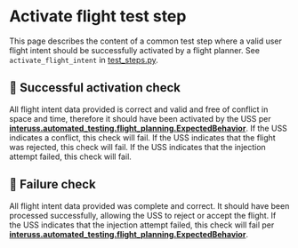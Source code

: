 # Activate flight test step

This page describes the content of a common test step where a valid user flight intent should be successfully activated by a flight planner.  See `activate_flight_intent` in [test_steps.py](test_steps.py).

## 🛑 Successful activation check

All flight intent data provided is correct and valid and free of conflict in space and time, therefore it should have been activated by the USS per **[interuss.automated_testing.flight_planning.ExpectedBehavior](../../requirements/interuss/automated_testing/flight_planning.md)**.  If the USS indicates a conflict, this check will fail.  If the USS indicates that the flight was rejected, this check will fail.  If the USS indicates that the injection attempt failed, this check will fail.

## 🛑 Failure check

All flight intent data provided was complete and correct. It should have been processed successfully, allowing the USS
to reject or accept the flight. If the USS indicates that the injection attempt failed, this check will fail per
**[interuss.automated_testing.flight_planning.ExpectedBehavior](../../requirements/interuss/automated_testing/flight_planning.md)**.
